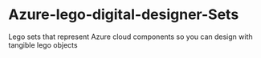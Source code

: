 # Azure-lego-digital-designer-Sets
Lego sets that represent Azure cloud components so you can design with tangible lego objects
